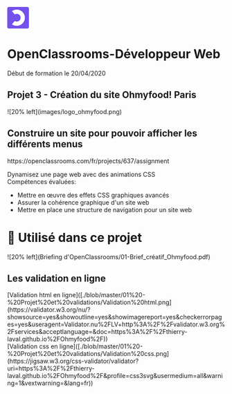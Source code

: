 
![20% left](images/Logo_OpenClassrooms.png)
<H1>OpenClassrooms-Développeur Web</H1>

Début de formation le 20/04/2020
<br>
<h2>Projet 3 - Création du site Ohmyfood! Paris</h2>
![20% left](images/logo_ohmyfood.png)

<h2>Construire un site pour pouvoir afficher les différents menus</h2>
https://openclassrooms.com/fr/projects/637/assignment

Dynamisez une page web avec des animations CSS<br>
Compétences évaluées:
- Mettre en œuvre des effets CSS graphiques avancés
- Assurer la cohérence graphique d'un site web
- Mettre en place une structure de navigation pour un site web

# 🔨 Utilisé dans ce projet


![20% left](Briefing d'OpenClassrooms/01-Brief_créatif_Ohmyfood.pdf)

<h2>Les validation en ligne</h2>
[Validation html en ligne]([./blob/master/01%20-%20Projet%20et%20validations/Validation%20html.png](https://validator.w3.org/nu/?showsource=yes&showoutline=yes&showimagereport=yes&checkerrorpages=yes&useragent=Validator.nu%2FLV+http%3A%2F%2Fvalidator.w3.org%2Fservices&acceptlanguage=&doc=https%3A%2F%2Fthierry-laval.github.io%2FOhmyfood%2F))
<br>
[Validation css en ligne]([./blob/master/01%20-%20Projet%20et%20validations/Validation%20css.png](https://jigsaw.w3.org/css-validator/validator?uri=https%3A%2F%2Fthierry-laval.github.io%2FOhmyfood%2F&profile=css3svg&usermedium=all&warning=1&vextwarning=&lang=fr))
